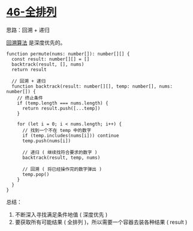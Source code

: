 # [46-全排列](https://leetcode-cn.com/problems/permutations/)

思路：回溯 + 递归

[回溯算法](https://baike.baidu.com/item/%E5%9B%9E%E6%BA%AF%E7%AE%97%E6%B3%95/9258495?fr=aladdin) 是深度优先的。

```ts{9-11,15-16,22}
function permute(nums: number[]): number[][] {
  const result: number[][] = []
  backtrack(result, [], nums)
  return result

  // 回溯 + 递归
  function backtrack(result: number[][], temp: number[], nums: number[]) {
    // 终止条件
    if (temp.length === nums.length) {
      return result.push([...temp])
    }

    for (let i = 0; i < nums.length; i++) {
      // 找到一个不在 temp 中的数字
      if (temp.includes(nums[i])) continue
      temp.push(nums[i])

      // 递归 ( 继续找符合要求的数字 )
      backtrack(result, temp, nums)

      // 回溯 ( 将已经操作完的数字弹出 )
      temp.pop()
    }
  }
}
```

总结：

1. 不断深入寻找满足条件地值 ( 深度优先 )
1. 要获取所有可能结果 ( 全排列 )，所以需要一个容器去装各种结果 ( result )
